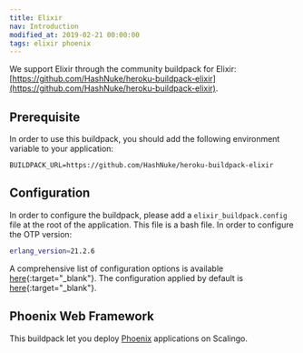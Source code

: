 ```yaml
---
title: Elixir
nav: Introduction
modified_at: 2019-02-21 00:00:00
tags: elixir phoenix
---
```


We support Elixir through the community buildpack for Elixir:
[https://github.com/HashNuke/heroku-buildpack-elixir](https://github.com/HashNuke/heroku-buildpack-elixir).

## Prerequisite

In order to use this buildpack, you should add the following environment variable to your application:

```
BUILDPACK_URL=https://github.com/HashNuke/heroku-buildpack-elixir
```

## Configuration

In order to configure the buildpack, please add a `elixir_buildpack.config`
file at the root of the application. This file is a bash file. In order to
configure the OTP version:

```bash
erlang_version=21.2.6
```

A comprehensive list of configuration options is available
[here](https://github.com/HashNuke/heroku-buildpack-elixir#configuration){:target="_blank"}.
The configuration applied by default is
[here](https://github.com/HashNuke/heroku-buildpack-elixir/blob/master/elixir_buildpack.config){:target="_blank"}.

## Phoenix Web Framework

This buildpack let you deploy [Phoenix](https://phoenixframework.org/) applications on Scalingo.

